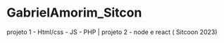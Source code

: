 # GabrielAmorim_Sitcon
projeto 1 -  Html/css - JS - PHP |  projeto 2 - node e react ( Sitcoon 2023)
